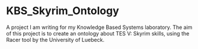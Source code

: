 # KBS_Skyrim_Ontology

A project I am writing for my Knowledge Based Systems laboratory. The aim of this project is to create an ontology about TES V: Skyrim skills, using the Racer tool by the University of Luebeck.